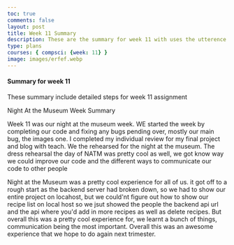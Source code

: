 ```yaml
---
toc: true
comments: false
layout: post
title: Week 11 Summary
description: These are the summary for week 11 with uses the utterence bot
type: plans
courses: { compsci: {week: 11} }
image: images/erfef.webp
---
```



#### Summary for week 11
These summary include detailed steps for week 11 assignment

Night At the Museum Week Summary

Week 11 was our night at the museum week. WE started the week by completing our code and fixing any bugs pending over, mostly our main bug, the images one. I completed my individual review for my final project and blog with teach. We the rehearsed for the night at the museum. The dress rehearsal the day of NATM was pretty cool as well, we got know way we could improve our code and the different ways to communicate our code to other people

Night at the Museum was a pretty cool experience for all of us. it got off to a rough start as the backend server had broken down, so we had to show our entire project on locahost, but we could'nt figure out how to show our recipe list on local host so we jsut showed the people the backend api url and the api where you'd add in more recipes as well as delete recipes. But overall this was a pretty cool experience for, we learnt a bunch of things, communication being the most important. Overall this was an awesome experience that we hope to do again next trimester.

